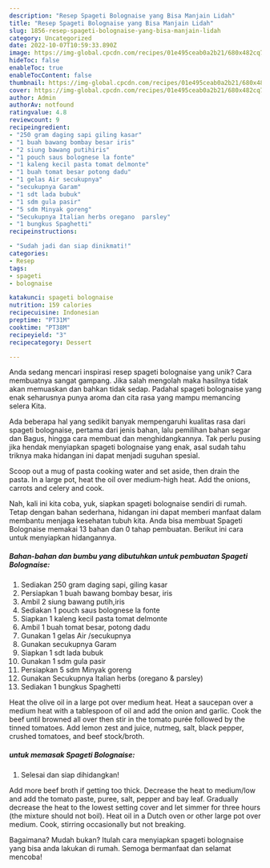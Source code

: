 ```yaml
---
description: "Resep Spageti Bolognaise yang Bisa Manjain Lidah"
title: "Resep Spageti Bolognaise yang Bisa Manjain Lidah"
slug: 1856-resep-spageti-bolognaise-yang-bisa-manjain-lidah
category: Uncategorized
date: 2022-10-07T10:59:33.890Z
image: https://img-global.cpcdn.com/recipes/01e495ceab0a2b21/680x482cq70/spageti-bolognaise-foto-resep-utama.jpg
hideToc: false
enableToc: true
enableTocContent: false
thumbnail: https://img-global.cpcdn.com/recipes/01e495ceab0a2b21/680x482cq70/spageti-bolognaise-foto-resep-utama.jpg
cover: https://img-global.cpcdn.com/recipes/01e495ceab0a2b21/680x482cq70/spageti-bolognaise-foto-resep-utama.jpg
author: Admin
authorAv: notfound
ratingvalue: 4.8
reviewcount: 9
recipeingredient:
- "250 gram daging sapi giling kasar"
- "1 buah bawang bombay besar iris"
- "2 siung bawang putihiris"
- "1 pouch saus bolognese la fonte"
- "1 kaleng kecil pasta tomat delmonte"
- "1 buah tomat besar potong dadu"
- "1 gelas Air secukupnya"
- "secukupnya Garam"
- "1 sdt lada bubuk"
- "1 sdm gula pasir"
- "5 sdm Minyak goreng"
- "Secukupnya Italian herbs oregano  parsley"
- "1 bungkus Spaghetti"
recipeinstructions:

- "Sudah jadi dan siap dinikmati!"
categories:
- Resep
tags:
- spageti
- bolognaise

katakunci: spageti bolognaise 
nutrition: 159 calories
recipecuisine: Indonesian
preptime: "PT31M"
cooktime: "PT38M"
recipeyield: "3"
recipecategory: Dessert

---
```





Anda sedang mencari inspirasi resep spageti bolognaise yang unik? Cara membuatnya sangat gampang. Jika salah mengolah maka hasilnya tidak akan memuaskan dan bahkan tidak sedap. Padahal spageti bolognaise yang enak seharusnya punya aroma dan cita rasa yang mampu memancing selera Kita.





Ada beberapa hal yang sedikit banyak mempengaruhi kualitas rasa dari spageti bolognaise, pertama dari jenis bahan, lalu pemilihan bahan segar dan Bagus, hingga cara membuat dan menghidangkannya. Tak perlu pusing jika hendak menyiapkan spageti bolognaise yang enak,      asal sudah tahu triknya maka hidangan ini dapat menjadi suguhan spesial.














Scoop out a mug of pasta cooking water and set aside, then drain the pasta. In a large pot, heat the oil over medium-high heat. Add the onions, carrots and celery and cook.






Nah, kali ini kita coba, yuk, siapkan spageti bolognaise sendiri di rumah. Tetap dengan bahan sederhana, hidangan ini dapat memberi manfaat dalam membantu menjaga kesehatan tubuh kita. Anda bisa membuat Spageti Bolognaise memakai 13 bahan dan 0 tahap pembuatan. Berikut ini cara untuk menyiapkan hidangannya.

<!--inarticleads1-->

##### Bahan-bahan dan bumbu yang dibutuhkan untuk pembuatan Spageti Bolognaise:

1. Sediakan 250 gram daging sapi, giling kasar
1. Persiapkan 1 buah bawang bombay besar, iris
1. Ambil 2 siung bawang putih,iris
1. Sediakan 1 pouch saus bolognese la fonte
1. Siapkan 1 kaleng kecil pasta tomat delmonte
1. Ambil 1 buah tomat besar, potong dadu
1. Gunakan 1 gelas Air /secukupnya
1. Gunakan secukupnya Garam
1. Siapkan 1 sdt lada bubuk
1. Gunakan 1 sdm gula pasir
1. Persiapkan 5 sdm Minyak goreng
1. Gunakan Secukupnya Italian herbs (oregano &amp; parsley)
1. Sediakan 1 bungkus Spaghetti


Heat the olive oil in a large pot over medium heat. Heat a saucepan over a medium heat with a tablespoon of oil and add the onion and garlic. Cook the beef until browned all over then stir in the tomato purée followed by the tinned tomatoes. Add lemon zest and juice, nutmeg, salt, black pepper, crushed tomatoes, and beef stock/broth. 

<!--inarticleads2-->

#####  untuk memasak Spageti Bolognaise:


1. Selesai dan siap dihidangkan!

Add more beef broth if getting too thick. Decrease the heat to medium/low and add the tomato paste, puree, salt, pepper and bay leaf. Gradually decrease the heat to the lowest setting cover and let simmer for three hours (the mixture should not boil). Heat oil in a Dutch oven or other large pot over medium. Cook, stirring occasionally but not breaking. 

Bagaimana? Mudah bukan? Itulah cara menyiapkan spageti bolognaise yang bisa anda lakukan di rumah. Semoga bermanfaat dan selamat mencoba!
